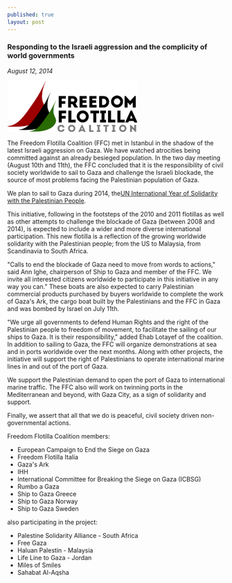 ```yaml
---
published: true
layout: post
---
```


### Responding to the Israeli aggression and the  complicity of world governments

*August 12, 2014*

![Freedom Flotilla coalition logo](/images/FFC-LOGO-sm.png)

The Freedom Flotilla Coalition (FFC) met in Istanbul in the shadow of the latest Israeli aggression on Gaza. We have watched atrocities being committed against an already besieged population. In the two day meeting (August 10th and 11th), the FFC concluded that it is the responsibility of civil society worldwide to sail to Gaza and challenge the Israeli blockade, the source of most problems facing the Palestinian population of Gaza.

We plan to sail to Gaza during 2014, the[UN International Year of Solidarity with the Palestinian People](http://unispal.un.org/unispal.nsf/solidarity.htm).

This initiative, following in the footsteps of the 2010 and 2011 flotillas as well as other attempts to challenge the blockade of Gaza (between 2008 and 2014), is expected to include a wider and more diverse international participation.  This new flotilla is a reflection of the growing worldwide solidarity with the Palestinian people; from the US to Malaysia, from Scandinavia to South Africa.

"Calls to end the blockade of Gaza need to move from words to actions," said Ann Ighe, chairperson of Ship to Gaza and member of the FFC. We invite all interested citizens worldwide to participate in this initiative in any way you can."
These boats are also expected to carry Palestinian commercial products purchased by buyers worldwide to complete the work of Gaza's Ark, the cargo boat built by the Palestinians and the FFC in Gaza and was bombed by Israel on July 11th.

"We urge all governments to defend Human Rights and the right of the Palestinian people to freedom of movement, to facilitate the sailing of our ships to Gaza. It is their responsibility," added Ehab Lotayef of the coalition. 
In addition to sailing to Gaza, the FFC will organize demonstrations at sea and in ports worldwide over the next months. Along with other projects, the initiative will support the right of Palestinians to operate international marine lines in and out of the port of Gaza.

We support the Palestinian demand to open the port of Gaza to international marine traffic. The FFC also will work on twinning ports in the Mediterranean and beyond, with Gaza City, as a sign of solidarity and support.

Finally, we assert that all that we do is peaceful, civil society driven non-governmental actions.

Freedom Flotilla Coalition members:

* European Campaign to End the Siege on Gaza
* Freedom Flotilla Italia
* Gaza's Ark
* IHH
* International Committee for Breaking the Siege on Gaza (ICBSG)
* Rumbo a Gaza
* Ship to Gaza Greece
* Ship to Gaza Norway
* Ship to Gaza Sweden

also participating in the project:

* Palestine Solidarity Alliance - South Africa
* Free Gaza
* Haluan Palestin - Malaysia
* Life Line to Gaza - Jordan
* Miles of Smiles
* Sahabat Al-Aqsha